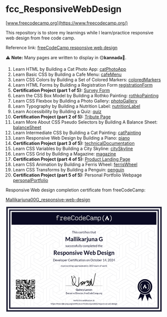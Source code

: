 # fcc_ResponsiveWebDesign

[www.freecodecamp.org](https://www.freecodecamp.org/)

This repository is to store my learnings while I learn/practice responsive web design from free code camp.

Reference link: [freeCodeCamp responsive web design](https://www.freecodecamp.org/learn/2022/responsive-web-design/)

⚠️ **Note:** Many pages are written to display in 🟡**kannada**🔴.

1. Learn HTML by Building a Cat Photo App: [catPhotoApp](./catPhotoApp/)
2. Learn Basic CSS by Building a Cafe Menu: [cafeMenu](./cafeMenu/)
3. Learn CSS Colors by Building a Set of Colored Markers: [coloredMarkers](coloredMarkers)
4. Learn HTML Forms by Building a Registration Form [registrationForm](registrationForm)
5. **Certification Project (part 1 of 5):** [Survey Form](./surveyForm/)
6. Learn the CSS Box Model by Building a Rothko Painting: [rothkoPainting](rothkoPainting)
7. Learn CSS Flexbox by Building a Photo Gallery: [photoGallery](photoGallery)
8. Learn Typography by Building a Nutrition Label: [nutritionLabel](nutritionLabel)
9. Learn Accessibility by Building a Quiz: [quiz](quiz)
10. **Certification Project (part 2 of 5):** [Tribute Page](./tributePage/)
11. Learn More About CSS Pseudo Selectors by Building A Balance Sheet: [balanceSheet](./balanceSheet/)
12. Learn Intermediate CSS by Building a Cat Painting: [catPainting](./catPainting/)
13. Learn Responsive Web Design by Building a Piano: [piano](./piano/)
14. **Certification Project (part 3 of 5):** [technicalDocumentation](./technicalDocumentation/)
15. Learn CSS Variables by Building a City Skyline: [citySkyline](./citySkyline/)
16. Learn CSS Grid by Building a Magazine: [magazine](./magazine/)
17. **Certification Project (part 4 of 5):** [Product Landing Page](./productLandingPage/)
18. Learn CSS Animation by Building a Ferris Wheel: [ferrisWheel](./ferrisWheel/)
19. Learn CSS Transforms by Building a Penguin: [penguin](./penguin/)
20. **Certification Project (part 5 of 5):** Personal Portfolio Webpage [personalPortfolio](./personalPortfolio/)


Responsive Web design completion certificate from freeCodeCamp:

[Mallikarjuna00G_responsive-web-design](https://www.freecodecamp.org/certification/Mallikarjuna00G/responsive-web-design)

![m00g_rwd_cert.png](./m00g_rwd_cert.png)